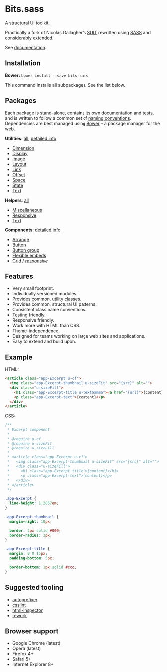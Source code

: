 # Bits.sass

A structural UI toolkit.

Practically a fork of Nicolas Gallagher's [SUIT](https://github.com/suitcss) rewritten using [SASS](http://sass-lang.com/)
and considerably extended.

See [documentation](docs/README.md).

## Installation

__Bower:__ `bower install --save bits-sass`

This command installs all subpackages. See the list below.

## Packages

Each package is stand-alone, contains its own documentation and tests, and is written to follow
a common set of [naming conventions](docs/naming-conventions.md).
Dependencies are best managed using [Bower](http://bower.io) – a package manager for the web.

__Utilities__: [all](https://github.com/bits-sass/utils), [detailed info](docs/utilities.md)

* [Dimension](https://github.com/bits-sass/utils-dimension)
* [Display](https://github.com/bits-sass/utils-display)
* [Image](https://github.com/bits-sass/utils-image)
* [Layout](https://github.com/bits-sass/utils-layout)
* [Link](https://github.com/bits-sass/utils-link)
* [Offset](https://github.com/bits-sass/utils-offset)
* [Space](https://github.com/bits-sass/utils-space)
* [State](https://github.com/bits-sass/utils-state)
* [Text](https://github.com/bits-sass/utils-text)

__Helpers__: [all](https://github.com/bits-sass/helpers)

* [Miscellaneous](https://github.com/bits-sass/helpers-misc)
* [Responsive](https://github.com/bits-sass/helpers-responsive)
* [Text](https://github.com/bits-sass/helpers-text)

__Components__: [detailed info](docs/components.md)

* [Arrange](https://github.com/bits-sass/arrange)
* [Button](https://github.com/bits-sass/button)
* [Button group](https://github.com/bits-sass/button-group)
* [Flexible embeds](https://github.com/bits-sass/flex-embed)
* [Grid](https://github.com/bits-sass/grid) /
[_responsive_](https://github.com/bits-sass/responsive-grid)

## Features

* Very small footprint.
* Individually versioned modules.
* Provides common, utility classes.
* Provides common, structural UI patterns.
* Consistent class name conventions.
* Testing friendly.
* Responsive friendly.
* Work more with HTML than CSS.
* Theme-independence.
* Designed for teams working on large web sites and applications.
* Easy to extend and build upon.


## Example

HTML:

```html
<article class="app-Excerpt u-cf">
  <img class="app-Excerpt-thumbnail u-sizeFit" src="{src}" alt="">
  <div class="u-sizeFill">
    <h1 class="app-Excerpt-title u-textGamma"><a href="{url}">{content}</a></h1>
    <p class="app-Excerpt-text">{content}</p>
  </div>
</article>
```

CSS:

```css
/**
 * Excerpt component
 *
 * @require u-cf
 * @require u-sizeFit
 * @require u-sizeFill
 *
 * <article class="app-Excerpt u-cf">
 *   <img class="app-Excerpt-thumbnail u-sizeFit" src="{src}" alt="">
 *   <div class="u-sizeFill">
 *     <h1 class="app-Excerpt-title">{content}</h1>
 *     <p class="app-Excerpt-text">{content}</p>
 *   </div>
 * </article>
 */

.app-Excerpt {
  line-height: 1.2857em;
}

.app-Excerpt-thumbnail {
  margin-right: 10px;

  border: 2px solid #000;
  border-radius: 3px;
}

.app-Excerpt-title {
  margin: 0 0 15px;
  padding-bottom: 5px;

  border-bottom: 1px solid #ccc;
}
```


## Suggested tooling

* [autoprefixer](https://github.com/ai/autoprefixer)
* [csslint](https://github.com/stubbornella/csslint)
* [html-inspector](https://github.com/philipwalton/html-inspector)
* [rework](https://github.com/visionmedia/rework)


## Browser support

* Google Chrome (latest)
* Opera (latest)
* Firefox 4+
* Safari 5+
* Internet Explorer 8+